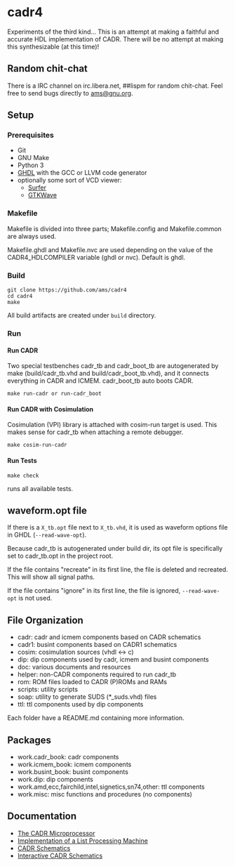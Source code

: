 # cadr4

Experiments of the third kind...  This is an attempt at making a
faithful and accurate HDL implementation of CADR.  There will be no
attempt at making this synthesizable (at this time)!

## Random chit-chat

There is a IRC channel on irc.libera.net, ##lispm for random
chit-chat.  Feel free to send bugs directly to ams@gnu.org.

## Setup

### Prerequisites

- Git
- GNU Make
- Python 3
- [GHDL](http://ghdl.free.fr/) with the GCC or LLVM code generator
- optionally some sort of VCD viewer:
  - [Surfer](https://surfer-project.org)
  - [GTKWave](https://gtkwave.sourceforge.net/)
  
### Makefile

Makefile is divided into three parts; Makefile.config and Makefile.common are always used.

Makefile.ghdl and Makefile.nvc are used depending on the value of the CADR4_HDLCOMPILER variable (ghdl or nvc). Default is ghdl.

### Build

```
git clone https://github.com/ams/cadr4
cd cadr4
make
```

All build artifacts are created under `build` directory.

### Run

#### Run CADR

Two special testbenches cadr_tb and cadr_boot_tb are autogenerated by make (build/cadr_tb.vhd and build/cadr_boot_tb.vhd), and it connects everything in CADR and ICMEM. cadr_boot_tb auto boots CADR.

```
make run-cadr or run-cadr_boot
```

#### Run CADR with Cosimulation

Cosimulation (VPI) library is attached with cosim-run target is used. This makes sense for cadr_tb when attaching a remote debugger.

```
make cosim-run-cadr
```

#### Run Tests

```
make check
```

runs all available tests.

## waveform.opt file

If there is a `X_tb.opt` file next to `X_tb.vhd`, it is used as waveform options file in GHDL (`--read-wave-opt`).

Because cadr_tb is autogenerated under build dir, its opt file is specifically set to cadr_tb.opt in the project root.

If the file contains "recreate" in its first line, the file is deleted and recreated. This will show all signal paths.

If the file contains "ignore" in its first line, the file is ignored, `--read-wave-opt` is not used.

## File Organization

- cadr: cadr and icmem components based on CADR schematics
- cadr1: busint components based on CADR1 schematics
- cosim: cosimulation sources (vhdl <-> c)
- dip: dip components used by cadr, icmem and busint components
- doc: various documents and resources
- helper: non-CADR components required to run cadr_tb
- rom: ROM files loaded to CADR (P)ROMs and RAMs
- scripts: utility scripts
- soap: utility to generate SUDS (*_suds.vhd) files
- ttl: ttl components used by dip components

Each folder have a README.md containing more information.

## Packages

- work.cadr_book: cadr components
- work.icmem_book: icmem components
- work.busint_book: busint components
- work.dip: dip components
- work.amd,ecc,fairchild,intel,signetics,sn74,other: ttl components
- work.misc: misc functions and procedures (no components)

## Documentation

- [The CADR Microprocessor](https://tumbleweed.nu/r/lm-3/uv/cadr.html)
- [Implementation of a List Processing Machine](https://tumbleweed.nu/r/lm-3/uv/knight-thesis.html)
- [CADR Schematics](https://tumbleweed.nu/lm-3/schematics.html)
- [Interactive CADR Schematics](https://www.nexoid.at/cadr/clock1.html)
